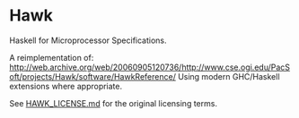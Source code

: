 Hawk
====

Haskell for Microprocessor Specifications.

A reimplementation of: http://web.archive.org/web/20060905120736/http://www.cse.ogi.edu/PacSoft/projects/Hawk/software/HawkReference/
Using modern GHC/Haskell extensions where appropriate.

See [HAWK_LICENSE.md](old_src/HAWK_LICENSE.md) for the original licensing terms.
